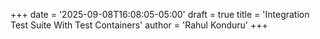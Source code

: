 +++
date = '2025-09-08T16:08:05-05:00'
draft = true
title = 'Integration Test Suite With Test Containers'
author = 'Rahul Konduru'
+++
